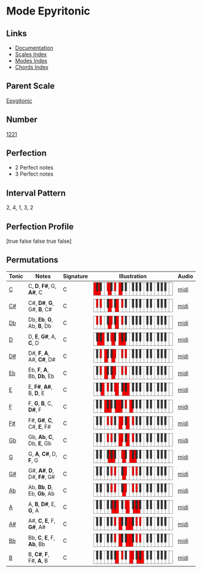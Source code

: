 # Mode Epyritonic

## Links

- [Documentation](index.md)
- [Scales Index](Scales.md)
- [Modes Index](Modes.md)
- [Chords Index](Chords.md)

## Parent Scale

[Epygitonic](ScaleEpygitonic.md)

## Number

[1221](https://ianring.com/musictheory/scales/1221)

## Perfection

- 2 Perfect notes
- 3 Perfect notes

## Interval Pattern

2, 4, 1, 3, 2

## Perfection Profile

[true false false true false]

## Permutations

| Tonic | Notes | Signature | Illustration | Audio |
|-------|-------|-----------|--------------|-------|
| [C](ModeCNaturalEpyritonic.md) | C, **D**, **F#**, G, **A#**, C | C | ![CNaturalEpyritonic](ModeCNaturalEpyritonic.png) | [midi](https://github.com/edipermadi/music/blob/main/docs/ModeCNaturalEpyritonic.mid?raw=true) |
| [C#](ModeCSharpEpyritonic.md) | C#, **D#**, **G**, G#, **B**, C# | C | ![CSharpEpyritonic](ModeCSharpEpyritonic.png) | [midi](https://github.com/edipermadi/music/blob/main/docs/ModeCSharpEpyritonic.mid?raw=true) |
| [Db](ModeDFlatEpyritonic.md) | Db, **Eb**, **G**, Ab, **B**, Db | C | ![DFlatEpyritonic](ModeDFlatEpyritonic.png) | [midi](https://github.com/edipermadi/music/blob/main/docs/ModeDFlatEpyritonic.mid?raw=true) |
| [D](ModeDNaturalEpyritonic.md) | D, **E**, **G#**, A, **C**, D | C | ![DNaturalEpyritonic](ModeDNaturalEpyritonic.png) | [midi](https://github.com/edipermadi/music/blob/main/docs/ModeDNaturalEpyritonic.mid?raw=true) |
| [D#](ModeDSharpEpyritonic.md) | D#, **F**, **A**, A#, **C#**, D# | C | ![DSharpEpyritonic](ModeDSharpEpyritonic.png) | [midi](https://github.com/edipermadi/music/blob/main/docs/ModeDSharpEpyritonic.mid?raw=true) |
| [Eb](ModeEFlatEpyritonic.md) | Eb, **F**, **A**, Bb, **Db**, Eb | C | ![EFlatEpyritonic](ModeEFlatEpyritonic.png) | [midi](https://github.com/edipermadi/music/blob/main/docs/ModeEFlatEpyritonic.mid?raw=true) |
| [E](ModeENaturalEpyritonic.md) | E, **F#**, **A#**, B, **D**, E | C | ![ENaturalEpyritonic](ModeENaturalEpyritonic.png) | [midi](https://github.com/edipermadi/music/blob/main/docs/ModeENaturalEpyritonic.mid?raw=true) |
| [F](ModeFNaturalEpyritonic.md) | F, **G**, **B**, C, **D#**, F | C | ![FNaturalEpyritonic](ModeFNaturalEpyritonic.png) | [midi](https://github.com/edipermadi/music/blob/main/docs/ModeFNaturalEpyritonic.mid?raw=true) |
| [F#](ModeFSharpEpyritonic.md) | F#, **G#**, **C**, C#, **E**, F# | C | ![FSharpEpyritonic](ModeFSharpEpyritonic.png) | [midi](https://github.com/edipermadi/music/blob/main/docs/ModeFSharpEpyritonic.mid?raw=true) |
| [Gb](ModeGFlatEpyritonic.md) | Gb, **Ab**, **C**, Db, **E**, Gb | C | ![GFlatEpyritonic](ModeGFlatEpyritonic.png) | [midi](https://github.com/edipermadi/music/blob/main/docs/ModeGFlatEpyritonic.mid?raw=true) |
| [G](ModeGNaturalEpyritonic.md) | G, **A**, **C#**, D, **F**, G | C | ![GNaturalEpyritonic](ModeGNaturalEpyritonic.png) | [midi](https://github.com/edipermadi/music/blob/main/docs/ModeGNaturalEpyritonic.mid?raw=true) |
| [G#](ModeGSharpEpyritonic.md) | G#, **A#**, **D**, D#, **F#**, G# | C | ![GSharpEpyritonic](ModeGSharpEpyritonic.png) | [midi](https://github.com/edipermadi/music/blob/main/docs/ModeGSharpEpyritonic.mid?raw=true) |
| [Ab](ModeAFlatEpyritonic.md) | Ab, **Bb**, **D**, Eb, **Gb**, Ab | C | ![AFlatEpyritonic](ModeAFlatEpyritonic.png) | [midi](https://github.com/edipermadi/music/blob/main/docs/ModeAFlatEpyritonic.mid?raw=true) |
| [A](ModeANaturalEpyritonic.md) | A, **B**, **D#**, E, **G**, A | C | ![ANaturalEpyritonic](ModeANaturalEpyritonic.png) | [midi](https://github.com/edipermadi/music/blob/main/docs/ModeANaturalEpyritonic.mid?raw=true) |
| [A#](ModeASharpEpyritonic.md) | A#, **C**, **E**, F, **G#**, A# | C | ![ASharpEpyritonic](ModeASharpEpyritonic.png) | [midi](https://github.com/edipermadi/music/blob/main/docs/ModeASharpEpyritonic.mid?raw=true) |
| [Bb](ModeBFlatEpyritonic.md) | Bb, **C**, **E**, F, **Ab**, Bb | C | ![BFlatEpyritonic](ModeBFlatEpyritonic.png) | [midi](https://github.com/edipermadi/music/blob/main/docs/ModeBFlatEpyritonic.mid?raw=true) |
| [B](ModeBNaturalEpyritonic.md) | B, **C#**, **F**, F#, **A**, B | C | ![BNaturalEpyritonic](ModeBNaturalEpyritonic.png) | [midi](https://github.com/edipermadi/music/blob/main/docs/ModeBNaturalEpyritonic.mid?raw=true) |
